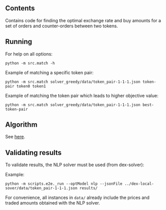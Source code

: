 ## Contents

Contains code for finding the optimal exchange rate and buy amounts for
a set of orders and counter-orders between two tokens.

## Running

For help on all options:
```
python -m src.match -h
```

Example of matching a specific token pair:
```
python -m src.match solver_greedy/data/token_pair-1-1-1.json token-pair token0 token1
```

Example of matching the token pair which leads to higher objective value:
```
python -m src.match solver_greedy/data/token_pair-1-1-1.json best-token-pair
```

## Algorithm

See [here](doc/token_pair/token_pair.pdf).

## Validating results

To validate results, the NLP solver must be used (from dex-solver):

Example:
```
python -m scripts.e2e._run --optModel nlp --jsonFile ../dex-local-sover/data/token_pair-1-1-1.json results/
```

For convenience, all instances in `data/` already include the prices and traded amounts
obtained with the NLP solver.
